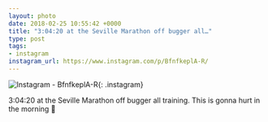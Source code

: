 ```yaml
---
layout: photo
date: 2018-02-25 10:55:42 +0000
title: "3:04:20 at the Seville Marathon off bugger all…"
type: post
tags:
- instagram
instagram_url: https://www.instagram.com/p/BfnfkeplA-R/
---
```


![Instagram - BfnfkeplA-R](https://gonefora.run/img/BfnfkeplA-R.jpg?v=1){: .instagram}

3:04:20 at the Seville Marathon off bugger all training. This is gonna hurt in the morning 😬
